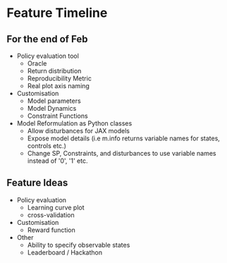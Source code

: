 # Feature Timeline

## For the end of Feb
 - Policy evaluation tool
     - Oracle
     - Return distribution
     - Reproducibility Metric
     - Real plot axis naming
 - Customisation
    - Model parameters
    - Model Dynamics
    - Constraint Functions
  - Model Reformulation as Python classes
    - Allow disturbances for JAX models
    - Expose model details (i.e m.info returns variable names for states, controls etc.)
    - Change SP, Constraints, and disturbances to use variable names instead of '0', '1' etc.

## Feature Ideas
  - Policy evaluation
    - Learning curve plot
    - cross-validation
  - Customisation
    - Reward function
  - Other
    - Ability to specify observable states
    - Leaderboard / Hackathon
